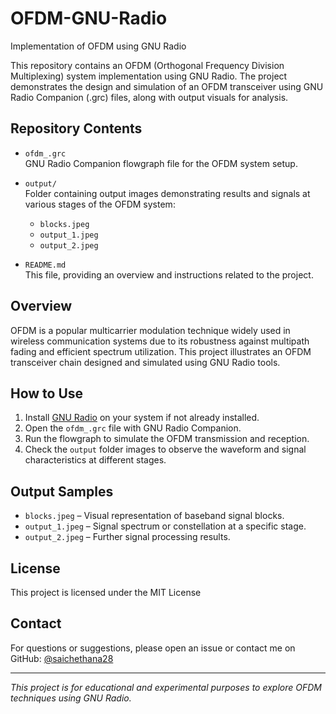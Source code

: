 # OFDM-GNU-Radio
Implementation of OFDM using GNU Radio

This repository contains an OFDM (Orthogonal Frequency Division Multiplexing) system implementation using GNU Radio. The project demonstrates the design and simulation of an OFDM transceiver using GNU Radio Companion (.grc) files, along with output visuals for analysis.

## Repository Contents

- `ofdm_.grc`  
  GNU Radio Companion flowgraph file for the OFDM system setup.

- `output/`  
  Folder containing output images demonstrating results and signals at various stages of the OFDM system:
  - `blocks.jpeg`
  - `output_1.jpeg`
  - `output_2.jpeg`

- `README.md`  
  This file, providing an overview and instructions related to the project.

## Overview

OFDM is a popular multicarrier modulation technique widely used in wireless communication systems due to its robustness against multipath fading and efficient spectrum utilization. This project illustrates an OFDM transceiver chain designed and simulated using GNU Radio tools.

## How to Use

1. Install [GNU Radio](https://www.gnuradio.org/) on your system if not already installed.
2. Open the `ofdm_.grc` file with GNU Radio Companion.
3. Run the flowgraph to simulate the OFDM transmission and reception.
4. Check the `output` folder images to observe the waveform and signal characteristics at different stages.

## Output Samples

- `blocks.jpeg` – Visual representation of baseband signal blocks.
- `output_1.jpeg` – Signal spectrum or constellation at a specific stage.
- `output_2.jpeg` – Further signal processing results.

## License

This project is licensed under the MIT License 

## Contact

For questions or suggestions, please open an issue or contact me on GitHub: [@saichethana28](https://github.com/saichethana28)

---

*This project is for educational and experimental purposes to explore OFDM techniques using GNU Radio.*

